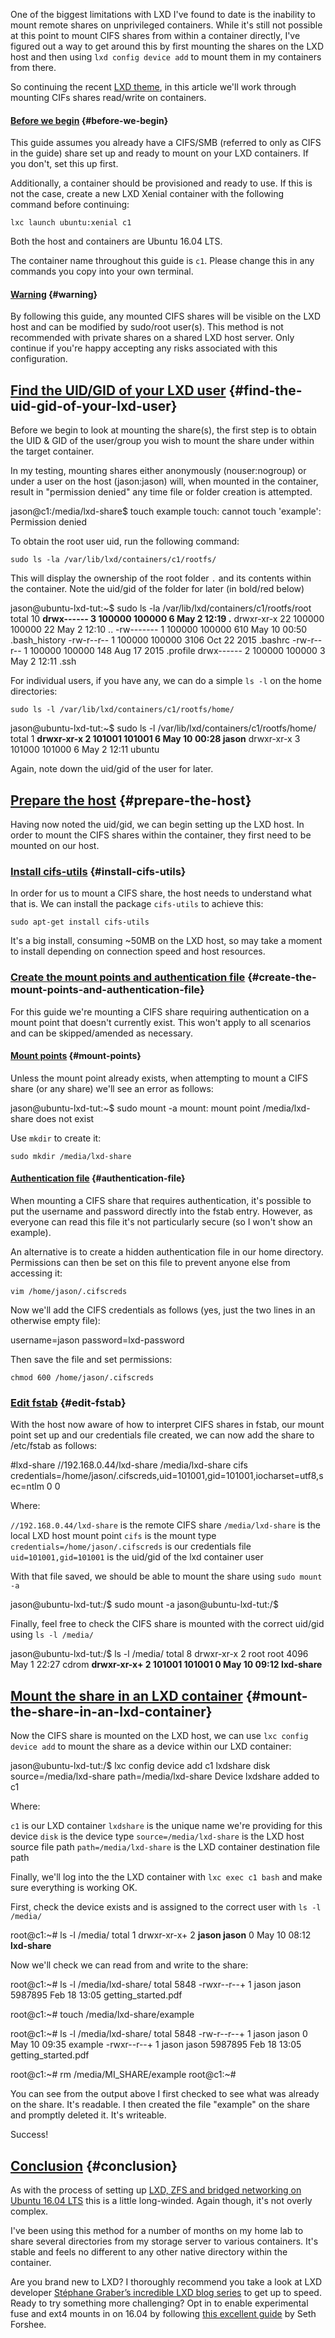 <!---
title: "Mount CIFS/SMB shares RW in LXD containers"
date: "2017-04-15"
--->

One of the biggest limitations with LXD I've found to date is the inability to mount remote shares on unprivileged containers. While it's still not possible at this point to mount CIFS shares from within a container directly, I've figured out a way to get around this by first mounting the shares on the LXD host and then using `lxd config device add` to mount them in my containers from there.

So continuing the recent [LXD theme](/tag/lxd/), in this article we'll work through mounting CIFs shares read/write on containers.

#### [Before we begin](#before-we-begin) {#before-we-begin}

This guide assumes you already have a CIFS/SMB (referred to only as CIFS in the guide) share set up and ready to mount on your LXD containers. If you don't, set this up first.

Additionally, a container should be provisioned and ready to use. If this is not the case, create a new LXD Xenial container with the following command before continuing:

`lxc launch ubuntu:xenial c1`

Both the host and containers are Ubuntu 16.04 LTS.

The container name throughout this guide is `c1`. Please change this in any commands you copy into your own terminal.

#### [Warning](#warning) {#warning}

By following this guide, any mounted CIFS shares will be visible on the LXD host and can be modified by sudo/root user(s). This method is not recommended with private shares on a shared LXD host server. Only continue if you're happy accepting any risks associated with this configuration.

## [Find the UID/GID of your LXD user](#find-the-uid-gid-of-your-lxd-user) {#find-the-uid-gid-of-your-lxd-user}

Before we begin to look at mounting the share(s), the first step is to obtain the UID & GID of the user/group you wish to mount the share under within the target container.

In my testing, mounting shares either anonymously (nouser:nogroup) or under a user on the host (jason:jason) will, when mounted in the container, result in "permission denied" any time file or folder creation is attempted.

jason@c1:/media/lxd-share$ touch example
touch: cannot touch 'example': Permission denied

To obtain the root user uid, run the following command:

`sudo ls -la /var/lib/lxd/containers/c1/rootfs/`

This will display the ownership of the root folder `.` and its contents within the container. Note the uid/gid of the folder for later (in bold/red below)

jason@ubuntu-lxd-tut:~$ sudo ls -la /var/lib/lxd/containers/c1/rootfs/root
total 10
**drwx------ 3 100000 100000    6 May  2 12:19 .**
drwxr-xr-x 22 100000 100000   22 May  2 12:10 ..
-rw------- 1 100000 100000  610 May 10 00:50 .bash\_history
-rw-r--r-- 1 100000 100000 3106 Oct 22  2015 .bashrc
-rw-r--r-- 1 100000 100000  148 Aug 17  2015 .profile
drwx------ 2 100000 100000    3 May  2 12:11 .ssh

For individual users, if you have any, we can do a simple `ls -l` on the home directories:

`sudo ls -l /var/lib/lxd/containers/c1/rootfs/home/`

jason@ubuntu-lxd-tut:~$ sudo ls -l /var/lib/lxd/containers/c1/rootfs/home/
total 1
**drwxr-xr-x 2 101001 101001 6 May 10 00:28 jason**
drwxr-xr-x 3 101000 101000 6 May  2 12:11 ubuntu

Again, note down the uid/gid of the user for later.

## [Prepare the host](#prepare-the-host) {#prepare-the-host}

Having now noted the uid/gid, we can begin setting up the LXD host. In order to mount the CIFS shares within the container, they first need to be mounted on our host.

### [Install cifs-utils](#install-cifs-utils) {#install-cifs-utils}

In order for us to mount a CIFS share, the host needs to understand what that is. We can install the package `cifs-utils` to achieve this:

`sudo apt-get install cifs-utils`

It's a big install, consuming ~50MB on the LXD host, so may take a moment to install depending on connection speed and host resources.

### [Create the mount points and authentication file](#create-the-mount-points-and-authentication-file) {#create-the-mount-points-and-authentication-file}

For this guide we're mounting a CIFS share requiring authentication on a mount point that doesn't currently exist. This won't apply to all scenarios and can be skipped/amended as necessary.

#### [Mount points](#mount-points) {#mount-points}

Unless the mount point already exists, when attempting to mount a CIFS share (or any share) we'll see an error as follows:

jason@ubuntu-lxd-tut:~$ sudo mount -a
mount: mount point /media/lxd-share does not exist

Use `mkdir` to create it:

`sudo mkdir /media/lxd-share`

#### [Authentication file](#authentication-file) {#authentication-file}

When mounting a CIFS share that requires authentication, it's possible to put the username and password directly into the fstab entry. However, as everyone can read this file it's not particularly secure (so I won't show an example).

An alternative is to create a hidden authentication file in our home directory. Permissions can then be set on this file to prevent anyone else from accessing it:

`vim /home/jason/.cifscreds`

Now we'll add the CIFS credentials as follows (yes, just the two lines in an otherwise empty file):

username=jason
password=lxd-password

Then save the file and set permissions:

`chmod 600 /home/jason/.cifscreds`

### [Edit fstab](#edit-fstab) {#edit-fstab}

With the host now aware of how to interpret CIFS shares in fstab, our mount point set up and our credentials file created, we can now add the share to /etc/fstab as follows:

\#lxd-share
//192.168.0.44/lxd-share /media/lxd-share cifs credentials=/home/jason/.cifscreds,uid=101001,gid=101001,iocharset=utf8,sec=ntlm 0 0

Where:

`//192.168.0.44/lxd-share` is the remote CIFS share `/media/lxd-share` is the local LXD host mount point `cifs` is the mount type `credentials=/home/jason/.cifscreds` is our credentials file `uid=101001,gid=101001` is the uid/gid of the lxd container user

With that file saved, we should be able to mount the share using `sudo mount -a`

jason@ubuntu-lxd-tut:/$ sudo mount -a
jason@ubuntu-lxd-tut:/$

Finally, feel free to check the CIFS share is mounted with the correct uid/gid using `ls -l /media/`

jason@ubuntu-lxd-tut:/$ ls -l /media/
total 8
drwxr-xr-x  2 root   root   4096 May  1 22:27 cdrom
**drwxr-xr-x+ 2 101001 101001    0 May 10 09:12 lxd-share**

## [Mount the share in an LXD container](#mount-the-share-in-an-lxd-container) {#mount-the-share-in-an-lxd-container}

Now the CIFS share is mounted on the LXD host, we can use `lxc config device add` to mount the share as a device within our LXD container:

jason@ubuntu-lxd-tut:/$ lxc config device add c1 lxdshare disk source=/media/lxd-share path=/media/lxd-share
Device lxdshare added to c1

Where:

`c1` is our LXD container `lxdshare` is the unique name we're providing for this device `disk` is the device type `source=/media/lxd-share` is the LXD host source file path `path=/media/lxd-share` is the LXD container destination file path

Finally, we'll log into the the LXD container with `lxc exec c1 bash` and make sure everything is working OK.

First, check the device exists and is assigned to the correct user with `ls -l /media/`

root@c1:~# ls -l /media/
total 1
drwxr-xr-x+ 2 **jason jason** 0 May 10 08:12 **lxd-share**

Now we'll check we can read from and write to the share:

root@c1:~# ls -l /media/lxd-share/
total 5848
-rwxr--r--+ 1 jason jason 5987895 Feb 18 13:05 getting\_started.pdf

root@c1:~# touch /media/lxd-share/example

root@c1:~# ls -l /media/lxd-share/
total 5848
-rw-r--r--+ 1 jason jason       0 May 10 09:35 example
-rwxr--r--+ 1 jason jason 5987895 Feb 18 13:05 getting\_started.pdf

root@c1:~# rm /media/MI\_SHARE/example
root@c1:~#

You can see from the output above I first checked to see what was already on the share. It's readable. I then created the file "example" on the share and promptly deleted it. It's writeable.

Success!

## [Conclusion](#conclusion) {#conclusion}

As with the process of setting up [LXD, ZFS and bridged networking on Ubuntu 16.04 LTS](/docs/linux/lxd-zfs-and-bridged-networking-on-ubuntu-16-04-lts/) this is a little long-winded. Again though, it's not overly complex.

I've been using this method for a number of months on my home lab to share several directories from my storage server to various containers. It's stable and feels no different to any other native directory within the container.

Are you brand new to LXD? I thoroughly recommend you take a look at LXD developer [Stéphane Graber’s incredible LXD blog series](https://www.stgraber.org/2016/03/11/lxd-2-0-blog-post-series-012/) to get up to speed. Ready to try something more challenging? Opt in to enable experimental fuse and ext4 mounts in on 16.04 by following [this excellent guide](http://www.forshee.me/2016/02/22/container-mounts-in-ubuntu-1604.html) by Seth Forshee.
